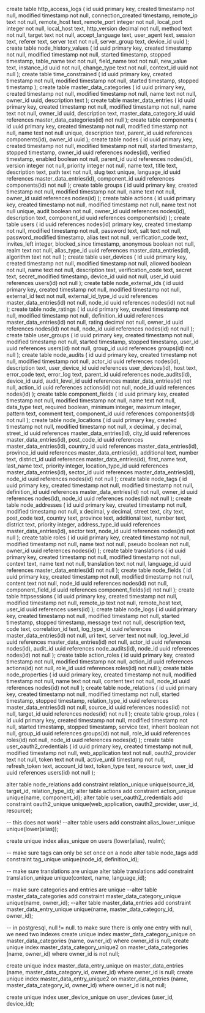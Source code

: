 create table http_access_logs (
	id uuid primary key,
	created timestamp not null,
	modified timestamp not null,
	connection_created timestamp,
	remote_ip text not null,
	remote_host text,
	remote_port integer not null,
	local_port integer not null,
	local_host text,
	http_version decimal not null,
	method text not null,
	target text not null,
	accept_language text,
	user_agent text,
	session text,
	referer text,
	server text not null,
	server_group text,
	device_id uuid
);
create table node_history_values (
	id uuid primary key,
	created timestamp not null,
	modified timestamp not null,
	started timestamp,
	stopped timestamp,
	table_name text not null,
	field_name text not null,
	new_value text,
	instance_id uuid not null,
	change_type text not null,
	context_id uuid not null
);
create table time_constrained (
	id uuid primary key,
	created timestamp not null,
	modified timestamp not null,
	started timestamp,
	stopped timestamp
);
create table master_data_categories (
	id uuid primary key,
	created timestamp not null,
	modified timestamp not null,
	name text not null,
	owner_id uuid,
	description text
);
create table master_data_entries (
	id uuid primary key,
	created timestamp not null,
	modified timestamp not null,
	name text not null,
	owner_id uuid,
	description text,
	master_data_category_id uuid references master_data_categories(id) not null
);
create table components (
	id uuid primary key,
	created timestamp not null,
	modified timestamp not null,
	name text not null unique,
	description text,
	parent_id uuid references components(id),
	owner_id uuid
);
create table nodes (
	id uuid primary key,
	created timestamp not null,
	modified timestamp not null,
	started timestamp,
	stopped timestamp,
	owner_id uuid references nodes(id),
	verified timestamp,
	enabled boolean not null,
	parent_id uuid references nodes(id),
	version integer not null,
	priority integer not null,
	name text,
	title text,
	description text,
	path text not null,
	slug text unique,
	language_id uuid references master_data_entries(id),
	component_id uuid references components(id) not null
);
create table groups (
	id uuid primary key,
	created timestamp not null,
	modified timestamp not null,
	name text not null,
	owner_id uuid references nodes(id)
);
create table actions (
	id uuid primary key,
	created timestamp not null,
	modified timestamp not null,
	name text not null unique,
	audit boolean not null,
	owner_id uuid references nodes(id),
	description text,
	component_id uuid references components(id)
);
create table users (
	id uuid references nodes(id) primary key,
	created timestamp not null,
	modified timestamp not null,
	password text,
	salt text not null,
	password_modified timestamp,
	alias text not null,
	verification_code text,
	invites_left integer,
	blocked_since timestamp,
	anonymous boolean not null,
	realm text not null,
	alias_type_id uuid references master_data_entries(id),
	algorithm text not null
);
create table user_devices (
	id uuid primary key,
	created timestamp not null,
	modified timestamp not null,
	allowed boolean not null,
	name text not null,
	description text,
	verification_code text,
	secret text,
	secret_modified timestamp,
	device_id uuid not null,
	user_id uuid references users(id) not null
);
create table node_external_ids (
	id uuid primary key,
	created timestamp not null,
	modified timestamp not null,
	external_id text not null,
	external_id_type_id uuid references master_data_entries(id) not null,
	node_id uuid references nodes(id) not null
);
create table node_ratings (
	id uuid primary key,
	created timestamp not null,
	modified timestamp not null,
	definition_id uuid references master_data_entries(id) not null,
	rating decimal not null,
	owner_id uuid references nodes(id) not null,
	node_id uuid references nodes(id) not null
);
create table user_groups (
	id uuid primary key,
	created timestamp not null,
	modified timestamp not null,
	started timestamp,
	stopped timestamp,
	user_id uuid references users(id) not null,
	group_id uuid references groups(id) not null
);
create table node_audits (
	id uuid primary key,
	created timestamp not null,
	modified timestamp not null,
	actor_id uuid references nodes(id),
	description text,
	user_device_id uuid references user_devices(id),
	host text,
	error_code text,
	error_log text,
	parent_id uuid references node_audits(id),
	device_id uuid,
	audit_level_id uuid references master_data_entries(id) not null,
	action_id uuid references actions(id) not null,
	node_id uuid references nodes(id)
);
create table component_fields (
	id uuid primary key,
	created timestamp not null,
	modified timestamp not null,
	name text not null,
	data_type text,
	required boolean,
	minimum integer,
	maximum integer,
	pattern text,
	comment text,
	component_id uuid references components(id) not null
);
create table node_locations (
	id uuid primary key,
	created timestamp not null,
	modified timestamp not null,
	x decimal,
	y decimal,
	street_id uuid references master_data_entries(id),
	city_id uuid references master_data_entries(id),
	post_code_id uuid references master_data_entries(id),
	country_id uuid references master_data_entries(id),
	province_id uuid references master_data_entries(id),
	additional text,
	number text,
	district_id uuid references master_data_entries(id),
	first_name text,
	last_name text,
	priority integer,
	location_type_id uuid references master_data_entries(id),
	sector_id uuid references master_data_entries(id),
	node_id uuid references nodes(id) not null
);
create table node_tags (
	id uuid primary key,
	created timestamp not null,
	modified timestamp not null,
	definition_id uuid references master_data_entries(id) not null,
	owner_id uuid references nodes(id),
	node_id uuid references nodes(id) not null
);
create table node_addresses (
	id uuid primary key,
	created timestamp not null,
	modified timestamp not null,
	x decimal,
	y decimal,
	street text,
	city text,
	post_code text,
	country text,
	province text,
	additional text,
	number text,
	district text,
	priority integer,
	address_type_id uuid references master_data_entries(id),
	sector text,
	node_id uuid references nodes(id) not null
);
create table roles (
	id uuid primary key,
	created timestamp not null,
	modified timestamp not null,
	name text not null,
	pseudo boolean not null,
	owner_id uuid references nodes(id)
);
create table translations (
	id uuid primary key,
	created timestamp not null,
	modified timestamp not null,
	context text,
	name text not null,
	translation text not null,
	language_id uuid references master_data_entries(id) not null
);
create table node_fields (
	id uuid primary key,
	created timestamp not null,
	modified timestamp not null,
	content text not null,
	node_id uuid references nodes(id) not null,
	component_field_id uuid references component_fields(id) not null
);
create table httpsessions (
	id uuid primary key,
	created timestamp not null,
	modified timestamp not null,
	remote_ip text not null,
	remote_host text,
	user_id uuid references users(id)
);
create table node_logs (
	id uuid primary key,
	created timestamp not null,
	modified timestamp not null,
	started timestamp,
	stopped timestamp,
	message text not null,
	description text,
	code text,
	correlation_id text,
	log_type_id uuid references master_data_entries(id) not null,
	uri text,
	server text not null,
	log_level_id uuid references master_data_entries(id) not null,
	actor_id uuid references nodes(id),
	audit_id uuid references node_audits(id),
	node_id uuid references nodes(id) not null
);
create table action_roles (
	id uuid primary key,
	created timestamp not null,
	modified timestamp not null,
	action_id uuid references actions(id) not null,
	role_id uuid references roles(id) not null
);
create table node_properties (
	id uuid primary key,
	created timestamp not null,
	modified timestamp not null,
	name text not null,
	content text not null,
	node_id uuid references nodes(id) not null
);
create table node_relations (
	id uuid primary key,
	created timestamp not null,
	modified timestamp not null,
	started timestamp,
	stopped timestamp,
	relation_type_id uuid references master_data_entries(id) not null,
	source_id uuid references nodes(id) not null,
	target_id uuid references nodes(id) not null
);
create table group_roles (
	id uuid primary key,
	created timestamp not null,
	modified timestamp not null,
	started timestamp,
	stopped timestamp,
	service text,
	inherit boolean not null,
	group_id uuid references groups(id) not null,
	role_id uuid references roles(id) not null,
	node_id uuid references nodes(id)
);
create table user_oauth2_credentials (
	id uuid primary key,
	created timestamp not null,
	modified timestamp not null,
	web_application text not null,
	oauth2_provider text not null,
	token text not null,
	active_until timestamp not null,
	refresh_token text,
	account_id text,
	token_type text,
	resource text,
	user_id uuid references users(id) not null
);

alter table node_relations add constraint relation_unique unique(source_id, target_id, relation_type_id);
alter table actions add constraint action_unique unique(name, component_id);
alter table user_oauth2_credentials add constraint oauth2_unique unique(web_application, oauth2_provider, user_id, resource);

-- this does not work!
--alter table users add constraint alias_lower_unique unique(lower(alias));

create unique index alias_unique on users (lower(alias), realm);

-- make sure tags can only be set once on a node
alter table node_tags add constraint tag_unique unique(node_id, definition_id);

-- make sure translations are unique
alter table translations add constraint translation_unique unique(context, name, language_id);

-- make sure categories and entries are unique
--alter table master_data_categories add constraint master_data_category_unique unique(name, owner_id);
--alter table master_data_entries add constraint master_data_entry_unique unique(name, master_data_category_id, owner_id);

-- in postgresql, null != null. to make sure there is only one entry with null, we need two indexes
create unique index master_data_category_unique on master_data_categories (name, owner_id) where owner_id is null;
create unique index master_data_category_unique2 on master_data_categories (name, owner_id) where owner_id is not null;

create unique index master_data_entry_unique on master_data_entries (name, master_data_category_id, owner_id) where owner_id is null;
create unique index master_data_entry_unique2 on master_data_entries (name, master_data_category_id, owner_id) where owner_id is not null;

create unique index user_device_unique on user_devices (user_id, device_id);